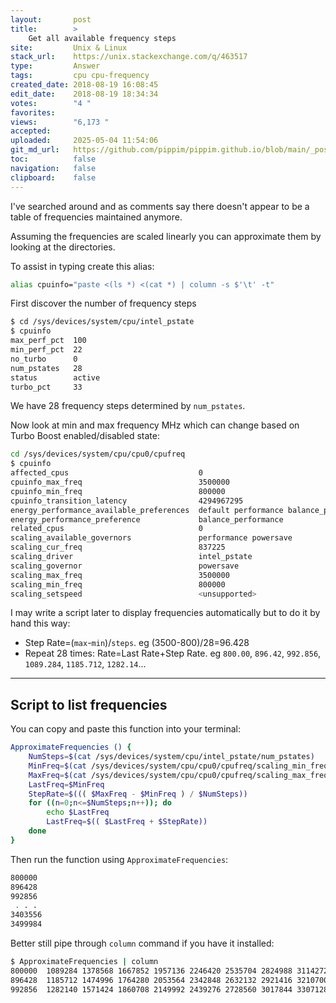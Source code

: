 ```yaml
---
layout:       post
title:        >
    Get all available frequency steps
site:         Unix & Linux
stack_url:    https://unix.stackexchange.com/q/463517
type:         Answer
tags:         cpu cpu-frequency
created_date: 2018-08-19 16:08:45
edit_date:    2018-08-19 18:34:34
votes:        "4 "
favorites:    
views:        "6,173 "
accepted:     
uploaded:     2025-05-04 11:54:06
git_md_url:   https://github.com/pippim/pippim.github.io/blob/main/_posts/2018/2018-08-19-Get-all-available-frequency-steps.md
toc:          false
navigation:   false
clipboard:    false
---
```


I've searched around and as comments say there doesn't appear to be a table of frequencies maintained anymore.

Assuming the frequencies are scaled linearly you can approximate them by looking at the directories.



To assist in typing create this alias:

``` bash
alias cpuinfo="paste <(ls *) <(cat *) | column -s $'\t' -t"
```

First discover the number of frequency steps

``` bash
$ cd /sys/devices/system/cpu/intel_pstate
$ cpuinfo
max_perf_pct  100
min_perf_pct  22
no_turbo      0
num_pstates   28
status        active
turbo_pct     33
```

We have 28 frequency steps determined by `num_pstates`.

Now look at min and max frequency MHz which can change based on Turbo Boost enabled/disabled state:

``` bash
cd /sys/devices/system/cpu/cpu0/cpufreq
$ cpuinfo
affected_cpus                             0
cpuinfo_max_freq                          3500000
cpuinfo_min_freq                          800000
cpuinfo_transition_latency                4294967295
energy_performance_available_preferences  default performance balance_performance balance_power power 
energy_performance_preference             balance_performance
related_cpus                              0
scaling_available_governors               performance powersave
scaling_cur_freq                          837225
scaling_driver                            intel_pstate
scaling_governor                          powersave
scaling_max_freq                          3500000
scaling_min_freq                          800000
scaling_setspeed                          <unsupported>
```

I may write a script later to display frequencies automatically but to do it by hand this way:

- Step Rate=(`max`-`min`)/`steps`. eg (3500-800)/28=96.428
- Repeat 28 times: Rate=Last Rate+Step Rate. eg `800.00`, `896.42`, `992.856`, `1089.284`, `1185.712`, `1282.14`...


----------

## Script to list frequencies

You can copy and paste this function into your terminal:

``` bash
ApproximateFrequencies () {
    NumSteps=$(cat /sys/devices/system/cpu/intel_pstate/num_pstates)
    MinFreq=$(cat /sys/devices/system/cpu/cpu0/cpufreq/scaling_min_freq)
    MaxFreq=$(cat /sys/devices/system/cpu/cpu0/cpufreq/scaling_max_freq)
    LastFreq=$MinFreq
    StepRate=$((( $MaxFreq - $MinFreq ) / $NumSteps))
    for ((n=0;n<=$NumSteps;n++)); do
        echo $LastFreq
        LastFreq=$(( $LastFreq + $StepRate))
    done
}
```

Then run the function using `ApproximateFrequencies`:

``` bash
800000
896428
992856
 . . .
3403556
3499984
```

Better still pipe through `column` command if you have it installed:

``` bash
$ ApproximateFrequencies | column
800000	1089284	1378568	1667852	1957136	2246420	2535704	2824988	3114272	3403556
896428	1185712	1474996	1764280	2053564	2342848	2632132	2921416	3210700	3499984
992856	1282140	1571424	1860708	2149992	2439276	2728560	3017844	3307128
```


